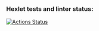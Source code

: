 ### Hexlet tests and linter status:
[![Actions Status](https://github.com/viktor-dorokhov/fullstack-javascript-project-6/actions/workflows/hexlet-check.yml/badge.svg)](https://github.com/viktor-dorokhov/fullstack-javascript-project-6/actions)